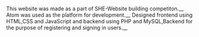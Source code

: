 This website was made as a part of SHE-Website building competiton.__
Atom was used as the platform for development.__
Designed frontend using HTML,CSS and JavaScript and backend using PHP and MySQL,Backend for the purpose of registering and signing in users.__
